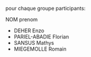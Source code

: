 pour chaque groupe participants:

NOM prenom 
 - DEHER Enzo
 - PARIEL-ABADIE Florian
 - SANSUS Mathys
 - MIEGEMOLLE Romain